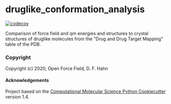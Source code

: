 druglike_conformation_analysis
==============================
[//]: # (Badges)
[![codecov](https://codecov.io/gh/REPLACE_WITH_OWNER_ACCOUNT/druglike_conformation_analysis/branch/master/graph/badge.svg)](https://codecov.io/gh/REPLACE_WITH_OWNER_ACCOUNT/druglike_conformation_analysis/branch/master)


Comparison of force field and qm energies and structures to crystal structures of druglike molecules from the  "Drug and Drug Target Mapping" table of the PDB.

### Copyright

Copyright (c) 2020, Open Force Field, D. F. Hahn


#### Acknowledgements
 
Project based on the 
[Computational Molecular Science Python Cookiecutter](https://github.com/molssi/cookiecutter-cms) version 1.4.
